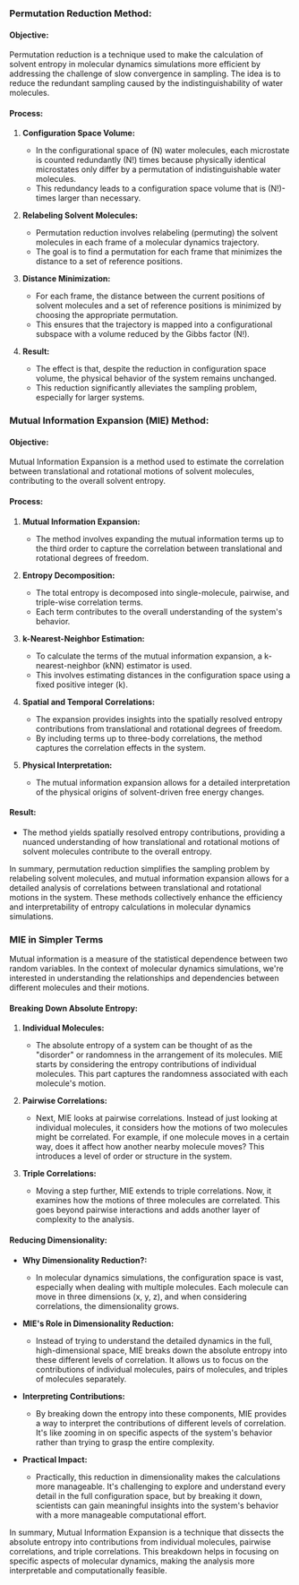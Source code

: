 ### Permutation Reduction Method:

#### Objective:
Permutation reduction is a technique used to make the calculation of solvent entropy in molecular dynamics simulations more efficient by addressing the challenge of slow convergence in sampling. The idea is to reduce the redundant sampling caused by the indistinguishability of water molecules.

#### Process:
1. **Configuration Space Volume:**
   - In the configurational space of \(N\) water molecules, each microstate is counted redundantly \(N!\) times because physically identical microstates only differ by a permutation of indistinguishable water molecules.
   - This redundancy leads to a configuration space volume that is \(N!\)-times larger than necessary.

2. **Relabeling Solvent Molecules:**
   - Permutation reduction involves relabeling (permuting) the solvent molecules in each frame of a molecular dynamics trajectory.
   - The goal is to find a permutation for each frame that minimizes the distance to a set of reference positions.

3. **Distance Minimization:**
   - For each frame, the distance between the current positions of solvent molecules and a set of reference positions is minimized by choosing the appropriate permutation.
   - This ensures that the trajectory is mapped into a configurational subspace with a volume reduced by the Gibbs factor \(N!\).

4. **Result:**
   - The effect is that, despite the reduction in configuration space volume, the physical behavior of the system remains unchanged.
   - This reduction significantly alleviates the sampling problem, especially for larger systems.

### Mutual Information Expansion (MIE) Method:

#### Objective:
Mutual Information Expansion is a method used to estimate the correlation between translational and rotational motions of solvent molecules, contributing to the overall solvent entropy.

#### Process:
1. **Mutual Information Expansion:**
   - The method involves expanding the mutual information terms up to the third order to capture the correlation between translational and rotational degrees of freedom.

2. **Entropy Decomposition:**
   - The total entropy is decomposed into single-molecule, pairwise, and triple-wise correlation terms.
   - Each term contributes to the overall understanding of the system's behavior.

3. **k-Nearest-Neighbor Estimation:**
   - To calculate the terms of the mutual information expansion, a k-nearest-neighbor (kNN) estimator is used.
   - This involves estimating distances in the configuration space using a fixed positive integer \(k\).

4. **Spatial and Temporal Correlations:**
   - The expansion provides insights into the spatially resolved entropy contributions from translational and rotational degrees of freedom.
   - By including terms up to three-body correlations, the method captures the correlation effects in the system.

5. **Physical Interpretation:**
   - The mutual information expansion allows for a detailed interpretation of the physical origins of solvent-driven free energy changes.

#### Result:
   - The method yields spatially resolved entropy contributions, providing a nuanced understanding of how translational and rotational motions of solvent molecules contribute to the overall entropy.

In summary, permutation reduction simplifies the sampling problem by relabeling solvent molecules, and mutual information expansion allows for a detailed analysis of correlations between translational and rotational motions in the system. These methods collectively enhance the efficiency and interpretability of entropy calculations in molecular dynamics simulations.


### MIE in Simpler Terms

Mutual information is a measure of the statistical dependence between two random variables. In the context of molecular dynamics simulations, we're interested in understanding the relationships and dependencies between different molecules and their motions.

#### Breaking Down Absolute Entropy:
1. **Individual Molecules:**
   - The absolute entropy of a system can be thought of as the "disorder" or randomness in the arrangement of its molecules. MIE starts by considering the entropy contributions of individual molecules. This part captures the randomness associated with each molecule's motion.

2. **Pairwise Correlations:**
   - Next, MIE looks at pairwise correlations. Instead of just looking at individual molecules, it considers how the motions of two molecules might be correlated. For example, if one molecule moves in a certain way, does it affect how another nearby molecule moves? This introduces a level of order or structure in the system.

3. **Triple Correlations:**
   - Moving a step further, MIE extends to triple correlations. Now, it examines how the motions of three molecules are correlated. This goes beyond pairwise interactions and adds another layer of complexity to the analysis.

#### Reducing Dimensionality:
- **Why Dimensionality Reduction?:**
  - In molecular dynamics simulations, the configuration space is vast, especially when dealing with multiple molecules. Each molecule can move in three dimensions (x, y, z), and when considering correlations, the dimensionality grows.
  
- **MIE's Role in Dimensionality Reduction:**
  - Instead of trying to understand the detailed dynamics in the full, high-dimensional space, MIE breaks down the absolute entropy into these different levels of correlation. It allows us to focus on the contributions of individual molecules, pairs of molecules, and triples of molecules separately.
  
- **Interpreting Contributions:**
  - By breaking down the entropy into these components, MIE provides a way to interpret the contributions of different levels of correlation. It's like zooming in on specific aspects of the system's behavior rather than trying to grasp the entire complexity.

- **Practical Impact:**
  - Practically, this reduction in dimensionality makes the calculations more manageable. It's challenging to explore and understand every detail in the full configuration space, but by breaking it down, scientists can gain meaningful insights into the system's behavior with a more manageable computational effort.

In summary, Mutual Information Expansion is a technique that dissects the absolute entropy into contributions from individual molecules, pairwise correlations, and triple correlations. This breakdown helps in focusing on specific aspects of molecular dynamics, making the analysis more interpretable and computationally feasible.